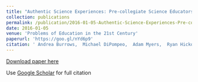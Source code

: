 ```yaml
---
title: "Authentic Science Experiences: Pre-collegiate Science Educators  successes And Challenges During Professional Development"
collection: publications
permalink: /publication/2016-01-05-Authentic-Science-Experiences-Pre-collegiate-Science-Educators-successes-And-Challenges-During-Professional-Development
date: 2016-01-05
venue: 'Problems of Education in the 21st Century'
paperurl: 'https://goo.gl/nYd6p9'
citation: ' Andrea Burrows,  Michael DiPompeo,  Adam Myers,  Ryan Hickox,  Mike Borowczak,  Debbie French,  Andria Schwortz, &quot;Authentic Science Experiences: Pre-collegiate Science Educators  successes And Challenges During Professional Development.&quot; Problems of Education in the 21st Century, 2016.'
---
```

[Download paper here](https://goo.gl/nYd6p9)

Use [Google Scholar](https://scholar.google.com/scholar?q=Authentic+Science+Experiences:+Pre+collegiate+Science+Educators&#x27;+successes+And+Challenges+During+Professional+Development) for full citation